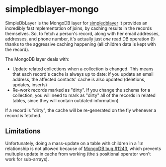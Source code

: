 simpledblayer-mongo
===================


SimpleDbLayer is the MongoDB layer for [simpledblayer](https://github.com/mercmobily/simpledblayer)
It provides an incredibly fast mplementation of joins, by caching results in the records themselves. So, to fetch a person's record, along with her email addresses, addresses, and phone number, it's actually just _one_ read DB operation (!) thanks to the aggressive caching happening (all children data is kept with the record).

The MongoDB layer deals with:

* Update related collections when a collection is changed. This means that each record's cache is always up to date: if you update an email address, the affected contacts' cache is also updated (deletions, updates, inserts)
* Re-work records marked as "dirty". If you change the schema for a collection, you will need to mark as "dirty" all of the records in related tables, since they will contain outdated information)

If a record is "dirty", the cache will be re-generated on the fly whenever a record is fetched.

## Limitations

Unfortunately, doing a mass-update on a table with children in a 1:n relationship is not allowed because of [MongoDB bug #1243](https://jira.mongodb.org/browse/server-1243), which prevents multuple update in cache from working (the `$` positional operator won't work for sub-arrays).

